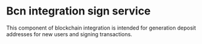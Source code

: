 # Bcn integration sign service

This component of blockchain integration is intended for generation deposit addresses for new users and signing transactions.